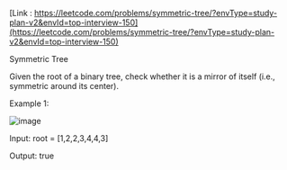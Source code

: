 [Link : https://leetcode.com/problems/symmetric-tree/?envType=study-plan-v2&envId=top-interview-150](https://leetcode.com/problems/symmetric-tree/?envType=study-plan-v2&envId=top-interview-150)

Symmetric Tree


Given the root of a binary tree, check whether it is a mirror of itself (i.e., symmetric around its center).

 

Example 1:

![image](https://github.com/Viv0508/100-days-of-code/assets/95094911/0fcd9b44-6069-429b-894a-711b87d258eb)



Input: root = [1,2,2,3,4,4,3]

Output: true
